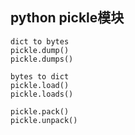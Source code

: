 ## python pickle模块


```
dict to bytes
pickle.dump()
pickle.dumps()

bytes to dict
pickle.load()
pickle.loads()

pickle.pack()
pickle.unpack()
```